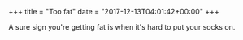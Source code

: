 +++
title = "Too fat"
date = "2017-12-13T04:01:42+00:00"
+++

A sure sign you're getting fat is when it's hard to put your socks on.
			